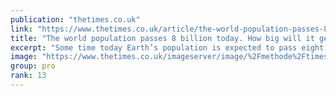 ```yaml
---
publication: "thetimes.co.uk"
link: "https://www.thetimes.co.uk/article/the-world-population-passes-8-billion-today-how-big-will-it-get-mhqgz5vcw"
title: "The world population passes 8 billion today. How big will it get?"
excerpt: "Some time today Earth’s population is expected to pass eight billion, according to the United Nations, which will announce the milestone in events staged in N"
image: "https://www.thetimes.co.uk/imageserver/image/%2Fmethode%2Ftimes%2Fprod%2Fweb%2Fbin%2F73d28572-644b-11ed-9c3b-2d9184d0076f.jpg?crop=1600%2C900%2C0%2C0&resize=1200"
group: pro
rank: 13
---
```

